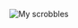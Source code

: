 ![My scrobbles](https://lastfm-recently-played.vercel.app/api?user=LiveLaughAJJ&count=5&width=1000&loved=true&show_user=header)
<p align="center">
